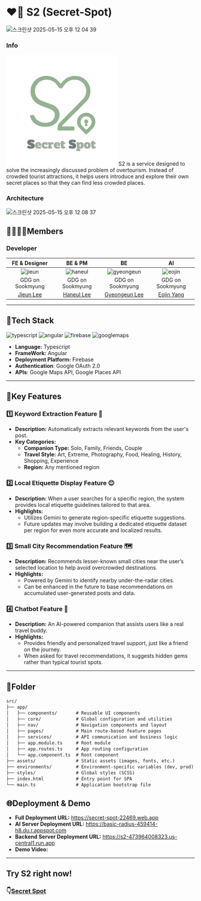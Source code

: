 # ❤️‍🔥 S2 (Secret-Spot)
<img width="911" alt="스크린샷 2025-05-15 오후 12 04 39" src="https://github.com/user-attachments/assets/b3129c78-4b63-4d3e-a372-37ce7b133d1e" />


### Info
<img src="https://github.com/secret-spot/AI/blob/main/SecretSpot.svg"/>
S2 is a service designed to solve the increasingly discussed problem of overtourism. Instead of crowded tourist attractions, it helps users introduce and explore their own secret places so that they can find less crowded places.

### Architecture
<img width="824" alt="스크린샷 2025-05-15 오후 12 08 37" src="https://github.com/user-attachments/assets/3f4e40c2-6963-4534-8c43-e67dd40edc04" />



## 👨‍👩‍👧‍👦Members
### Developer
|FE & Designer|BE & PM|BE|AI|
|:--:|:--:|:--:|:--:|
|![jieun](https://avatars.githubusercontent.com/u/143923436?v=4)|![haneul](https://avatars.githubusercontent.com/u/145983374?v=4)|![gyeongeun](https://avatars.githubusercontent.com/u/167386241?v=4)|![eojin](https://avatars.githubusercontent.com/u/166782787?v=4)|
|GDG on Sookmyung|GDG on Sookmyung|GDG on Sookmyung|GDG on Sookmyung|
|[Jieun Lee](https://github.com/mariewldms)|[Haneul Lee](https://github.com/tishakong)|[Gyeongeun Lee](https://github.com/ruddmslee)|[Eojin Yang](https://github.com/ydjwls)|

---
## 📌Tech Stack
![typescript](https://img.shields.io/badge/TypeScript-3178C6?style=for-the-badge&logo=typescript&logoColor=white)
![angular](https://img.shields.io/badge/Angular-DD0031?style=for-the-badge&logo=angular&logoColor=white)
![firebase](https://img.shields.io/badge/Firebase-FFCA28?style=for-the-badge&logo=firebase&logoColor=black)
![googlemaps](https://img.shields.io/badge/Google_Maps_Platform-4285F4?style=for-the-badge&logo=googlemaps&logoColor=white)


  + **Language:** Typescript
  + **FrameWork:** Angular
  + **Deployment Platform:** Firebase
  +  **Authentication**: Google OAuth 2.0
  +  **APIs**: Google Maps API, Google Places API

---
## 📌Key Features
### 1️⃣ Keyword Extraction Feature 📍
+ **Description:** Automatically extracts relevant keywords from the user's post.
+ **Key Categories:**
  + **Companion Type:** Solo, Family, Friends, Couple
  + **Travel Style:** Art, Extreme, Photography, Food, Healing, History, Shopping, Experience
  + **Region:** Any mentioned region

### 2️⃣ Local Etiquette Display Feature 😊
+ **Description:** When a user searches for a specific region, the system provides local etiquette guidelines tailored to that area.
+ **Highlights:**
  + Utilizes Gemini to generate region-specific etiquette suggestions.
  + Future updates may involve building a dedicated etiquette dataset per region for even more accurate and localized results.

### 3️⃣ Small City Recommendation Feature 🗺️
+ **Description:** Recommends lesser-known small cities near the user’s selected location to help avoid overcrowded destinations.
+ **Highlights:**
  + Powered by Gemini to identify nearby under-the-radar cities.
  + Can be enhanced in the future to base recommendations on accumulated user-generated posts and data.

### 4️⃣ Chatbot Feature 🤖
+ **Description:** An AI-powered companion that assists users like a real travel buddy.
+ **Highlights:**
  + Provides friendly and personalized travel support, just like a friend on the journey.
  + When asked for travel recommendations, it suggests hidden gems rather than typical tourist spots.
---
## 📂Folder
```
src/
├── app/
│   ├── components/       # Reusable UI components
│   ├── core/             # Global configuration and utilities
│   ├── nav/              # Navigation components and layout
│   ├── pages/            # Main route-based feature pages
│   ├── services/         # API communication and business logic
│   ├── app.module.ts     # Root module
│   ├── app.routes.ts     # App routing configuration
│   └── app.component.ts  # Root component
├── assets/               # Static assets (images, fonts, etc.)
├── environments/         # Environment-specific variables (dev, prod)
├── styles/               # Global styles (SCSS)
├── index.html            # Entry point for SPA
└── main.ts               # Application bootstrap file

```
## 🌐Deployment & Demo 
+ **Full Deployment URL:** https://secret-spot-22469.web.app
+ **AI Server Deployment URL:** https://basic-radius-459414-h8.du.r.appspot.com
+ **Backend Server Deployment URL:** https://s2-473964008323.us-central1.run.app
+ **Demo Video:**
---
## Try S2 right now! 
### 👇[Secret Spot](https://secret-spot-22469.web.app/)
